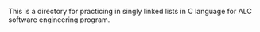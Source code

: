 This is a directory for practicing in singly linked lists in C language for ALC software engineering program.
